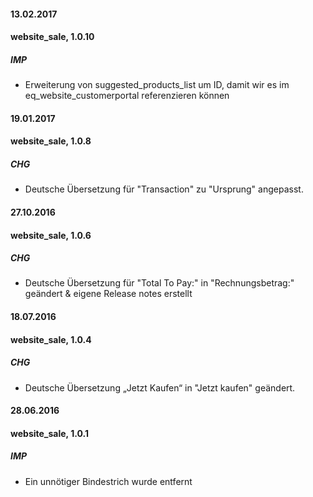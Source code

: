 #### 13.02.2017
#### website_sale, 1.0.10
##### IMP
- Erweiterung von suggested_products_list um ID, damit wir es im eq_website_customerportal referenzieren können

#### 19.01.2017
#### website_sale, 1.0.8
##### CHG
- Deutsche Übersetzung für "Transaction" zu "Ursprung" angepasst.

#### 27.10.2016
#### website_sale, 1.0.6
##### CHG
- Deutsche Übersetzung für "Total To Pay:" in "Rechnungsbetrag:" geändert & eigene Release notes erstellt

#### 18.07.2016
#### website_sale, 1.0.4
##### CHG
- Deutsche Übersetzung „Jetzt Kaufen“ in "Jetzt kaufen" geändert.

#### 28.06.2016
#### website_sale, 1.0.1
##### IMP
- Ein unnötiger Bindestrich wurde entfernt

